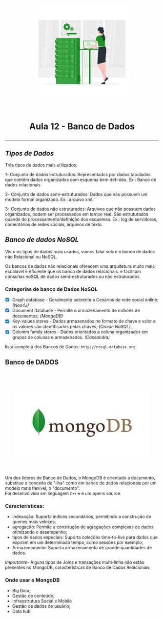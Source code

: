 <h1 align="center">
  <br>
  <img src="img/database.1.png" alt="mulher atualizando banco de dados" width="316">
  <br>
    <br>
    <p align="center">Aula 12 - Banco de Dados<p>
</h1>

-------

## *Tipos de Dados*
  Três tipos de dados mais utilizados:
  
   1- Conjunto de dados Estruturados: Representados por dados tabulados que contém dados organizados com esquema bem definido. Ex.: Banco de dados relacionais.

   2- Conjunto de dados semi-estruturados: Dados que não possuem um modelo formal organizado. Ex.: arquivo xml.

   3- Conjunto de dados não estruturados: Arquivos que não possuem dados organizados, podem ser processados em tempo real. São estruturados quando do processamento/definição dos esquemas. Ex.: log de servidores, comentários de redes sociais, arquivos de texto.

## *Banco de dados NoSQL*

 Visto os tipos de dados mais usados, vamos falar sobre o banco de dados não Relacional ou NoSQL.

 Os bancos de dados não relacionais oferecem uma arquitetura muito mais escalável e eficiente que os banco de dados relacionais. e facilitam consultas noSQL de dados semi-estruturados ou não estruturados.
 ### Categorias de banco de Dados NoSQL  
 
 - [x] Graph database - Geralmente aderente a Cenários de rede social online; _(Neo4J)_
 - [x] Document database - Permite o armazenamento de milhões de documentos; _(MongoDB)_
 - [x] Key-values stores - Dados armazenados no formato de chave e valor e os valores são identificados pelas chaves; _(Oracle NoSQL)_
 - [x] Columm family stores - Dados orientados a coluna organizados em grupos de colunas e armazenados. _(Cassandra)_

 lista completa dos Bancos de Dados: ``http://nosql-database.org``

 ## Banco de DADOS

 <h1 align="center">
  <br>
  <img src="img/mongoDB.png" alt="MongoDB" width="450">
  <br>
    <br>
</h1>
 
 Um dos líderes de Banco de Dados, o MongoDB é orientado a documento, substitue o conceito de "ilha" como em banco de dados relacionais por um modelo mais flexível, o "documento".  
 Foi desenvolvido em linguagem ``C++`` e é um opens source.

 ### Características:

  - Indexação: Suporta índices secundários, permitindo a construção de queries mais velozes;
  - agregação: Permite a construção de agregações complexas de dados otimizando o desempenho;
  - tipos de dados especiais: Suporta coleções time-to-live para dados que expiram em um determinado tempo, como sessões por exemplo;
  - Armazenamento: Suporta armazenamento de grande quantidades de dados.

  _Importante_- Alguns tipos de Joins e transações multi-linha não estão presentes no MongoDB, características de Banco de Dados Relacionais.

  ### Onde usar o MongoDB
  - Big Data;
  - Gestão de conteúdo;
  - Infraestrutura Social e Mobile
  - Gestão de dados de usuário;
  - Data hub.




